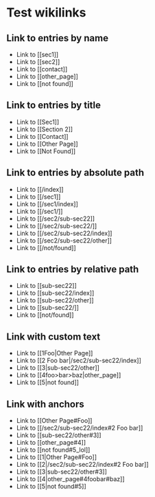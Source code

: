 # Test wikilinks

## Link to entries by name

* Link to [[sec1]]
* Link to [[sec2]]
* Link to [[contact]]
* Link to [[other_page]]
* Link to [[not found]]

## Link to entries by title

* Link to [[Sec1]]
* Link to [[Section 2]]
* Link to [[Contact]]
* Link to [[Other Page]]
* Link to [[Not Found]]

## Link to entries by absolute path

* Link to [[/index]]
* Link to [[/sec1]]
* Link to [[/sec1/index]]
* Link to [[/sec1/]]
* Link to [[/sec2/sub-sec22]]
* Link to [[/sec2/sub-sec22/]]
* Link to [[/sec2/sub-sec22/index]]
* Link to [[/sec2/sub-sec22/other]]
* Link to [[/not/found]]

## Link to entries by relative path

* Link to [[sub-sec22]]
* Link to [[sub-sec22/index]]
* Link to [[sub-sec22/other]]
* Link to [[sub-sec22/]]
* Link to [[not/found]]

## Link with custom text

* Link to [[1Foo|Other Page]]
* Link to [[2 Foo bar|/sec2/sub-sec22/index]]
* Link to [[3|sub-sec22/other]]
* Link to [[4foo>bar>baz|other_page]]
* Link to [[5|not found]]

## Link with anchors

* Link to [[Other Page#Foo]]
* Link to [[/sec2/sub-sec22/index#2 Foo bar]]
* Link to [[sub-sec22/other#3]]
* Link to [[other_page#4]]
* Link to [[not found#5_lol]]
* Link to [[1|Other Page#Foo]]
* Link to [[2|/sec2/sub-sec22/index#2 Foo bar]]
* Link to [[3|sub-sec22/other#3]]
* Link to [[4|other_page#4foobar#baz]]
* Link to [[5|not found#5]]
